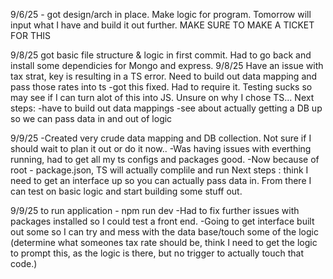 9/6/25 - got design/arch in place. Make logic for program. Tomorrow will input what I have and build it out further. MAKE SURE TO MAKE A TICKET FOR THIS

9/8/25 got basic file structure & logic in first commit. Had to go back and install some dependicies for Mongo and express.
9/8/25 Have an issue with tax strat, key is resulting in a TS error. Need to build out data mapping and pass those rates into ts
    -got this fixed. Had to require it. Testing sucks so may see if I can turn alot of this into JS. Unsure on why I chose TS...
Next steps:
-have to build out data mappings
-see about actually getting a DB up so we can pass data in and out of logic  

9/9/25
    -Created very crude data mapping and DB collection. Not sure if I should wait to plan it out or do it now..
    -Was having issues with everthing running, had to get all my ts configs and packages good.
    -Now because of root - package.json, TS will actually complile and run
    Next steps : think I need to get an interface up so you can actually pass data in. From there I can test on basic logic and start building some stuff out.

9/9/25
 to run application - npm run dev
 -Had to fix further issues with packages installed so I could test a front end. 
 -Going to get interface built out some so I can try and mess with the data base/touch some of the logic (determine what someones tax rate should be, think I need to get the logic to prompt this, as the logic is there, but no trigger to actually touch that code.)